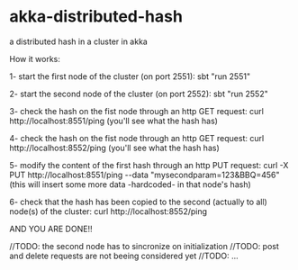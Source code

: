 # akka-distributed-hash
a distributed hash in a cluster in akka


How it works:

1- start the first node of the cluster (on port 2551): sbt "run 2551"   

2- start the second node of the cluster (on port 2552): sbt "run 2552"

3- check the hash on the fist node through an http GET request: curl http://localhost:8551/ping
    (you'll see what the hash has)

4- check the hash on the fist node through an http GET request: curl http://localhost:8552/ping
    (you'll see what the hash has)
    
5- modify the content of the first hash through an http PUT request: curl -X PUT http://localhost:8551/ping --data "mysecondparam=123&BBQ=456"
    (this will insert some more data -hardcoded- in that node's hash)

6- check that the hash has been copied to the second (actually to all) node(s) of the cluster: curl http://localhost:8552/ping

AND YOU ARE DONE!!

//TODO: the second node has to sincronize on initialization
//TODO: post and delete requests are not beeing considered yet
//TODO: ...

